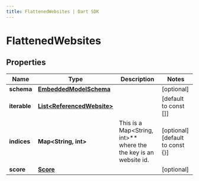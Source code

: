 ```yaml
---
title: FlattenedWebsites | Dart SDK
---
```


# FlattenedWebsites

## Properties
Name | Type | Description | Notes
------------ | ------------- | ------------- | -------------
**schema** | [**EmbeddedModelSchema**](EmbeddedModelSchema) |  | [optional] 
**iterable** | [**List\<ReferencedWebsite\>**](ReferencedWebsite) |  | [default to const []]
**indices** | **Map\<String, int\>** | This is a Map\<String, int\>** where the the key is an website id. | [optional] [default to const {}]
**score** | [**Score**](Score) |  | [optional] 


